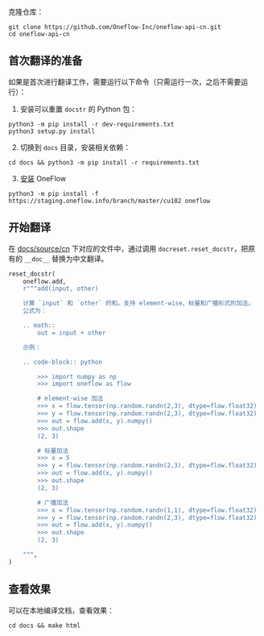克隆仓库：

```shell
git clone https://github.com/Oneflow-Inc/oneflow-api-cn.git
cd oneflow-api-cn
```

## 首次翻译的准备

如果是首次进行翻译工作，需要运行以下命令（只需运行一次，之后不需要运行）：

1. 安装可以重置 `docstr` 的 Python 包：

```shell
python3 -m pip install -r dev-requirements.txt
python3 setup.py install
```

2. 切换到 `docs` 目录，安装相关依赖：

```shell
cd docs && python3 -m pip install -r requirements.txt
```

3. [安装](https://start.oneflow.org) OneFlow

```shell
python3 -m pip install -f https://staging.oneflow.info/branch/master/cu102 oneflow
```

## 开始翻译

在 [docs/source/cn](./docs/source/cn) 下对应的文件中，通过调用 `docreset.reset_docstr`，把原有的 `__doc__` 替换为中文翻译。

```python
reset_docstr(
    oneflow.add,
    r"""add(input, other)

    计算 `input` 和 `other` 的和。支持 element-wise、标量和广播形式的加法。
    公式为：

    .. math::
        out = input + other

    示例：

    .. code-block:: python

        >>> import numpy as np
        >>> import oneflow as flow

        # element-wise 加法
        >>> x = flow.tensor(np.random.randn(2,3), dtype=flow.float32)
        >>> y = flow.tensor(np.random.randn(2,3), dtype=flow.float32)
        >>> out = flow.add(x, y).numpy()
        >>> out.shape
        (2, 3)

        # 标量加法
        >>> x = 5
        >>> y = flow.tensor(np.random.randn(2,3), dtype=flow.float32)
        >>> out = flow.add(x, y).numpy()
        >>> out.shape
        (2, 3)

        # 广播加法
        >>> x = flow.tensor(np.random.randn(1,1), dtype=flow.float32)
        >>> y = flow.tensor(np.random.randn(2,3), dtype=flow.float32)
        >>> out = flow.add(x, y).numpy()
        >>> out.shape
        (2, 3)

    """,
)
```

## 查看效果

可以在本地编译文档，查看效果：

```shell
cd docs && make html
```
